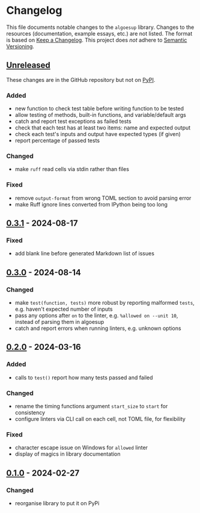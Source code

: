 # Changelog

This file documents notable changes to the `algoesup` library.
Changes to the resources (documentation, example essays, etc.) are not listed.
The format is based on [Keep a Changelog](https://keepachangelog.com). <!-- ,
with an additional 'Development' section for changes that don't affect users. -->
This project does *not* adhere to [Semantic Versioning](https://semver.org).

<!-- Per release: Added / Changed / Deprecated / Removed / Fixed / Security -->

## [Unreleased](https://github.com/dsa-ou/algoesup/compare/v0.3.1...HEAD)
These changes are in the GitHub repository but not on [PyPI](https://pypi.org/project/algoesup).

### Added
- new function to check test table before writing function to be tested
- allow testing of methods, built-in functions, and variable/default args
- catch and report test exceptions as failed tests
- check that each test has at least two items: name and expected output
- check each test's inputs and output have expected types (if given)
- report percentage of passed tests

### Changed
- make `ruff` read cells via stdin rather than files

### Fixed
- remove `output-format` from wrong TOML section to avoid parsing error
- make Ruff ignore lines converted from IPython being too long

## [0.3.1](https://github.com/dsa-ou/algoesup/compare/v0.3.0...v0.3.1) - 2024-08-17
### Fixed
- add blank line before generated Markdown list of issues

## [0.3.0](https://github.com/dsa-ou/algoesup/compare/v0.2.0...v0.3.0) - 2024-08-14
### Changed
- make `test(function, tests)` more robust by reporting malformed `tests`,
  e.g. haven't expected number of inputs
- pass any options after `on` to the linter, e.g. `%allowed on --unit 10`,
  instead of parsing them in algoesup
- catch and report errors when running linters, e.g. unknown options

## [0.2.0](https://github.com/dsa-ou/algoesup/compare/v0.1.0...v0.2.0) - 2024-03-16
### Added
- calls to `test()` report how many tests passed and failed

### Changed
- rename the timing functions argument `start_size` to `start` for consistency
- configure linters via CLI call on each cell, not TOML file, for flexibility

### Fixed
- character escape issue on Windows for `allowed` linter
- display of magics in library documentation

## [0.1.0](https://github.com/dsa-ou/algoesup/releases/tag/v0.1.0) - 2024-02-27

### Changed
- reorganise library to put it on PyPi
